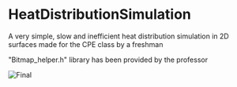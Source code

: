 # HeatDistributionSimulation
A very simple, slow and inefficient heat distribution simulation in 2D surfaces made for the CPE class by a freshman


"Bitmap_helper.h" library has been provided by the professor

![Final](https://github.com/chieftain0/HeatDistributionSimulation/assets/100506519/3574ba0f-cce8-449a-ad98-ee9a0f40b3fd)
